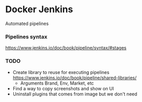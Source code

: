 # Docker Jenkins
Automated pipelines

### Pipelines syntax
https://www.jenkins.io/doc/book/pipeline/syntax/#stages

### TODO
- Create library to reuse for executing pipelines https://www.jenkins.io/doc/book/pipeline/shared-libraries/
  - Arguments Brand, Env, Market, etc
- Find a way to copy screenshots and show on UI
- Uninstall plugins that comes from image but we don't need
